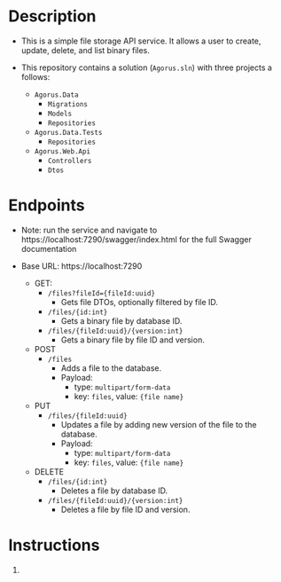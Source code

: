# Description
- This is a simple file storage API service. It allows a user to create, update, delete, and list binary files.

- This repository contains a solution (`Agorus.sln`) with three projects a follows:
    - `Agorus.Data`
        - `Migrations`
        - `Models`
        - `Repositories`
    - `Agorus.Data.Tests`
        - `Repositories`
    - `Agorus.Web.Api`
        - `Controllers`
        - `Dtos`

# Endpoints
- Note: run the service and navigate to https://localhost:7290/swagger/index.html for the full Swagger documentation

- Base URL: https://localhost:7290
    - GET:
        - `/files?fileId={fileId:uuid}`
            - Gets file DTOs, optionally filtered by file ID.
        - `/files/{id:int}`
            - Gets a binary file by database ID.
        - `/files/{fileId:uuid}/{version:int}`
            - Gets a binary file by file ID and version.
    - POST
        - `/files`
            - Adds a file to the database.
            - Payload:
                - type: `multipart/form-data`
                - key: `files`, value: `{file name}`
    - PUT
        - `/files/{fileId:uuid}`
            - Updates a file by adding new version of the file to the database.
            - Payload:
                - type: `multipart/form-data`
                - key: `files`, value: `{file name}`
    - DELETE
        - `/files/{id:int}`
            - Deletes a file by database ID.
        - `/files/{fileId:uuid}/{version:int}`
            - Deletes a file by file ID and version.

# Instructions
1. 